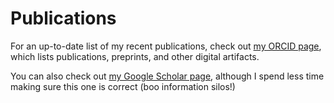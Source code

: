 # Publications

For an up-to-date list of my recent publications, check out
[my ORCID page](https://orcid.org/0000-0002-2391-0678), which
lists publications, preprints, and other digital artifacts.

You can also check out [my Google Scholar page](https://scholar.google.com/citations?user=fJmcIEIAAAAJ&hl=en&oi=ao),
although I spend less time making sure this one is correct (boo information silos!)